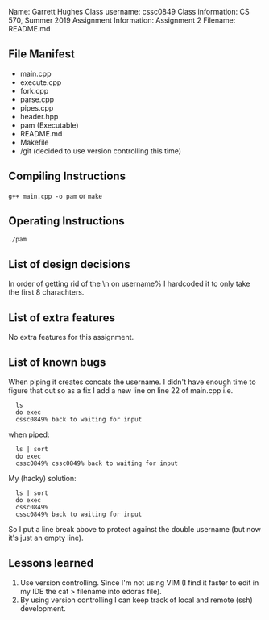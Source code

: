 Name: Garrett Hughes
Class username: cssc0849
Class information: CS 570, Summer 2019
Assignment Information: Assignment 2
Filename: README.md

## File Manifest

- main.cpp
- execute.cpp
- fork.cpp
- parse.cpp
- pipes.cpp
- header.hpp
- pam (Executable)
- README.md
- Makefile
- /git (decided to use version controlling this time)

## Compiling Instructions
```g++ main.cpp -o pam```
or 
```make```

## Operating Instructions
```./pam```
## List of design decisions
In order of getting rid of the \n on username% I hardcoded it to only take the first 8 charachters.

## List of extra features
No extra features for this assignment.

## List of known bugs
When piping it creates concats the username. I didn't have enough time to figure that out so as a fix I add a new line on line 22 of main.cpp
i.e.
```
  ls
  do exec
  cssc0849% back to waiting for input
```
when piped:
```
  ls | sort
  do exec
  cssc0849% cssc0849% back to waiting for input
```
My (hacky) solution:
```
  ls | sort
  do exec
  cssc0849%
  cssc0849% back to waiting for input
```
So I put a line break above to protect against the double username (but now it's just an empty line).

## Lessons learned
1) Use version controlling. Since I'm not using VIM (I find it faster to edit in my IDE the cat > filename into edoras file).
2) By using version controlling I can keep track of local and remote (ssh) development.
